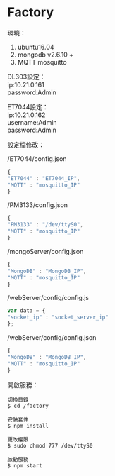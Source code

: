 # Factory

環境：

1. ubuntu16.04
2. mongodb v2.6.10 +
3. MQTT mosquitto

DL303設定：</br>
ip:10.21.0.161</br>
password:Admin</br>

ET7044設定：</br>
ip:10.21.0.162</br>
username:Admin</br>
password:Admin</br>

設定檔修改：

/ET7044/config.json


```js
{
"ET7044" : "ET7044_IP",
"MQTT" : "mosquitto_IP"
}
```

/PM3133/config.json

```js
{
"PM3133" : "/dev/ttyS0",
"MQTT" : "mosquitto_IP"
}
```

/mongoServer/config.json

```js
{
"MongoDB" : "MongoDB_IP",
"MQTT" : "mosquitto_IP"
}
```

/webServer/config/config.js

```js
var data = {
"socket_ip" : "socket_server_ip"
};
```

/webServer/config/config.json

```js
{
"MongoDB" : "MongoDB_IP",
"MQTT" : "mosquitto_IP"
}
```

開啟服務：

```
切換目錄
$ cd /factory

安裝套件
$ npm install

更改權限
$ sudo chmod 777 /dev/ttyS0

啟動服務
$ npm start
```
